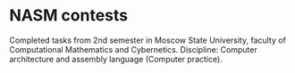# NASM contests
Completed tasks from 2nd semester in Moscow State University, faculty of Computational Mathematics and Cybernetics. Discipline: Computer architecture and assembly language (Computer practice).
